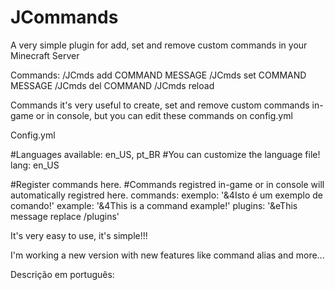 
# JCommands
A very simple plugin for add, set and remove custom commands in your Minecraft Server


Commands:
/JCmds add COMMAND MESSAGE
/JCmds set COMMAND MESSAGE
/JCmds del COMMAND
/JCmds reload

Commands it's very useful to create, set and remove custom commands in-game or in console,
but you can edit these commands on config.yml

Config.yml

#Languages available: en_US, pt_BR
#You can customize the language file!
lang: en_US

#Register commands here.
#Commands registred in-game or in console will automatically registred here.
commands:
  exemplo: '&4Isto é um exemplo de comando!'
  example: '&4This is a command example!'
  plugins: '&eThis message replace /plugins'
  
  
  It's very easy to use, it's simple!!!
  
  I'm working a new version with new features like command alias and more...
  
  Descrição em português:
